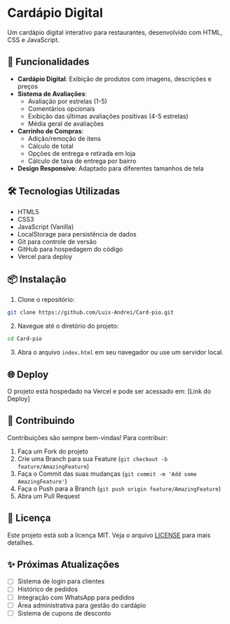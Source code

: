 # Cardápio Digital

Um cardápio digital interativo para restaurantes, desenvolvido com HTML, CSS e JavaScript.

## 🚀 Funcionalidades

- **Cardápio Digital**: Exibição de produtos com imagens, descrições e preços
- **Sistema de Avaliações**: 
  - Avaliação por estrelas (1-5)
  - Comentários opcionais
  - Exibição das últimas avaliações positivas (4-5 estrelas)
  - Média geral de avaliações
- **Carrinho de Compras**:
  - Adição/remoção de itens
  - Cálculo de total
  - Opções de entrega e retirada em loja
  - Cálculo de taxa de entrega por bairro
- **Design Responsivo**: Adaptado para diferentes tamanhos de tela

## 🛠️ Tecnologias Utilizadas

- HTML5
- CSS3
- JavaScript (Vanilla)
- LocalStorage para persistência de dados
- Git para controle de versão
- GitHub para hospedagem do código
- Vercel para deploy

## 📦 Instalação

1. Clone o repositório:
```bash
git clone https://github.com/Luis-Andrei/Card-pio.git
```

2. Navegue até o diretório do projeto:
```bash
cd Card-pio
```

3. Abra o arquivo `index.html` em seu navegador ou use um servidor local.

## 🌐 Deploy

O projeto está hospedado na Vercel e pode ser acessado em: [Link do Deploy]

## 🤝 Contribuindo

Contribuições são sempre bem-vindas! Para contribuir:

1. Faça um Fork do projeto
2. Crie uma Branch para sua Feature (`git checkout -b feature/AmazingFeature`)
3. Faça o Commit das suas mudanças (`git commit -m 'Add some AmazingFeature'`)
4. Faça o Push para a Branch (`git push origin feature/AmazingFeature`)
5. Abra um Pull Request

## 📝 Licença

Este projeto está sob a licença MIT. Veja o arquivo [LICENSE](LICENSE) para mais detalhes.

## ✨ Próximas Atualizações

- [ ] Sistema de login para clientes
- [ ] Histórico de pedidos
- [ ] Integração com WhatsApp para pedidos
- [ ] Área administrativa para gestão do cardápio
- [ ] Sistema de cupons de desconto 